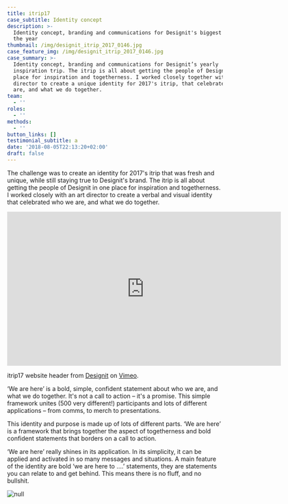 ```yaml
---
title: itrip17
case_subtitle: Identity concept
description: >-
  Identity concept, branding and communications for Designit's biggest event of
  the year
thumbnail: /img/designit_itrip_2017_0146.jpg
case_feature_img: /img/designit_itrip_2017_0146.jpg
case_summary: >-
  Identity concept, branding and communications for Designit’s yearly
  inspiration trip. The itrip is all about getting the people of Designit in one
  place for inspiration and togetherness. I worked closely together with an art
  director to create a unique identity for 2017's itrip, that celebrated who we
  are, and what we do together.
team:
  - ''
roles:
  - ''
methods:
  - ''
button_links: []
testimonial_subtitle: a
date: '2018-08-05T22:13:20+02:00'
draft: false
---
```

The challenge was to create an identity for 2017's itrip that was fresh and unique, while still staying true to Designit's brand. The itrip is all about getting the people of Designit in one place for inspiration and togetherness. I worked closely with an art director to create a verbal and visual identity that celebrated who we are, and what we do together. 

<iframe src="https://player.vimeo.com/video/283955612" width="640" height="360" frameborder="0" webkitallowfullscreen mozallowfullscreen allowfullscreen></iframe>
<p>itrip17 website header from <a href="https://vimeo.com/designit">Designit</a> on <a href="https://vimeo.com">Vimeo</a>.</p>

‘We are here’ is a bold, simple, confident statement about who we are, and what we do together. It's not a call to action – it's a promise. This simple framework unites (500 very different!) participants and lots of different applications – from comms, to merch to presentations. 

 
This identity and purpose is made up of lots of different parts. ‘We are here’ is a framework that brings together the aspect of togetherness and bold confident statements that borders on a call to action. 


‘We are here’ really shines in its application. In its simplicity, it can be applied and activated in so many messages and situations. A main feature of the identity are bold ‘we are here to ….’ statements, they are statements you can relate to and get behind. This means there is no fluff, and no bullshit.

![null](/img/designit_tote_4.jpg)
